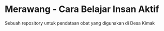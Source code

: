 # Merawang - Cara Belajar Insan Aktif 
Sebuah repository untuk pendataan obat yang digunakan di Desa Kimak
